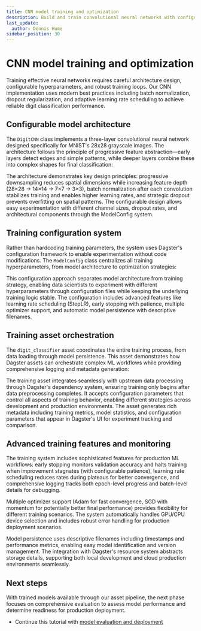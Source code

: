 ```yaml
---
title: CNN model training and optimization
description: Build and train convolutional neural networks with configurable parameters
last_update:
  author: Dennis Hume
sidebar_position: 30
---
```


# CNN model training and optimization

Training effective neural networks requires careful architecture design, configurable hyperparameters, and robust training loops. Our CNN implementation uses modern best practices including batch normalization, dropout regularization, and adaptive learning rate scheduling to achieve reliable digit classification performance.

## Configurable model architecture

The `DigitCNN` class implements a three-layer convolutional neural network designed specifically for MNIST's 28x28 grayscale images. The architecture follows the principle of progressive feature abstraction—early layers detect edges and simple patterns, while deeper layers combine these into complex shapes for final classification:

<CodeExample
  path="docs_projects/project_ml/src/project_ml/defs/assets/model_assets.py"
  language="python"
  startAfter="start_cnn_architecture"
  endBefore="end_cnn_architecture"
  title="src/project_ml/defs/assets/model_assets.py"
/>

The architecture demonstrates key design principles: progressive downsampling reduces spatial dimensions while increasing feature depth (28×28 → 14×14 → 7×7 → 3×3), batch normalization after each convolution stabilizes training and enables higher learning rates, and strategic dropout prevents overfitting on spatial patterns. The configurable design allows easy experimentation with different channel sizes, dropout rates, and architectural components through the ModelConfig system.

## Training configuration system

Rather than hardcoding training parameters, the system uses Dagster's configuration framework to enable experimentation without code modifications. The `ModelConfig` class centralizes all training hyperparameters, from model architecture to optimization strategies:

<CodeExample
  path="docs_projects/project_ml/src/project_ml/defs/assets/model_assets.py"
  language="python"
  startAfter="start_model_config"
  endBefore="end_model_config"
  title="src/project_ml/defs/assets/model_assets.py"
/>

This configuration approach separates model architecture from training strategy, enabling data scientists to experiment with different hyperparameters through configuration files while keeping the underlying training logic stable. The configuration includes advanced features like learning rate scheduling (StepLR), early stopping with patience, multiple optimizer support, and automatic model persistence with descriptive filenames.

## Training asset orchestration

The `digit_classifier` asset coordinates the entire training process, from data loading through model persistence. This asset demonstrates how Dagster assets can orchestrate complex ML workflows while providing comprehensive logging and metadata generation:

<CodeExample
  path="docs_projects/project_ml/src/project_ml/defs/assets/model_assets.py"
  language="python"
  startAfter="start_training_asset"
  endBefore="end_training_asset"
  title="src/project_ml/defs/assets/model_assets.py"
/>

The training asset integrates seamlessly with upstream data processing through Dagster's dependency system, ensuring training only begins after data preprocessing completes. It accepts configuration parameters that control all aspects of training behavior, enabling different strategies across development and production environments. The asset generates rich metadata including training metrics, model statistics, and configuration parameters that appear in Dagster's UI for experiment tracking and comparison.

## Advanced training features and monitoring

The training system includes sophisticated features for production ML workflows: early stopping monitors validation accuracy and halts training when improvement stagnates (with configurable patience), learning rate scheduling reduces rates during plateaus for better convergence, and comprehensive logging tracks both epoch-level progress and batch-level details for debugging.

Multiple optimizer support (Adam for fast convergence, SGD with momentum for potentially better final performance) provides flexibility for different training scenarios. The system automatically handles GPU/CPU device selection and includes robust error handling for production deployment scenarios.

Model persistence uses descriptive filenames including timestamps and performance metrics, enabling easy model identification and version management. The integration with Dagster's resource system abstracts storage details, supporting both local development and cloud production environments seamlessly.

## Next steps

With trained models available through our asset pipeline, the next phase focuses on comprehensive evaluation to assess model performance and determine readiness for production deployment.

- Continue this tutorial with [model evaluation and deployment](/examples/full-pipelines/ml/evaluation-deployment)
